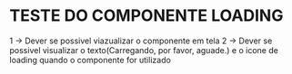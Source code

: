 # TESTE DO COMPONENTE LOADING

1 -> Dever se possivel viazualizar o componente em tela
2 -> Dever se possivel visualizar o texto(Carregando, por favor, aguade.) e o icone de loading quando o componente for utilizado
